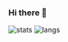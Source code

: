### Hi there 👋
![stats](https://github-readme-stats.vercel.app/api?username=maciekkoks&show_icons=true&theme=tokyonight)
![langs](https://github-readme-stats.vercel.app/api/top-langs/?username=maciekkoks&layout=compact&theme=tokyonight)







<!--
**maciekkoks/maciekkoks** is a ✨ _special_ ✨ repository because its `README.md` (this file) appears on your GitHub profile.

Here are some ideas to get you started:

- 🔭 I’m currently working on ...
- 🌱 I’m currently learning ...
- 👯 I’m looking to collaborate on ...
- 🤔 I’m looking for help with ...
- 💬 Ask me about ...
- 📫 How to reach me: ...
- 😄 Pronouns: ...
- ⚡ Fun fact: ...
-->
